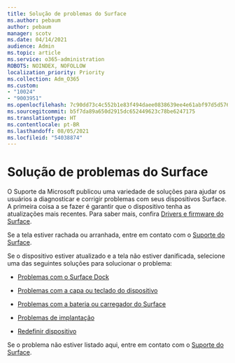 ```yaml
---
title: Solução de problemas do Surface
ms.author: pebaum
author: pebaum
manager: scotv
ms.date: 04/14/2021
audience: Admin
ms.topic: article
ms.service: o365-administration
ROBOTS: NOINDEX, NOFOLLOW
localization_priority: Priority
ms.collection: Adm_O365
ms.custom:
- "10024"
- "9003951"
ms.openlocfilehash: 7c90dd73c4c552b1e83f494daee0838639ee4e61abf97d5d576f88ded9a4c631
ms.sourcegitcommit: b5f7da89a650d2915dc652449623c78be6247175
ms.translationtype: HT
ms.contentlocale: pt-BR
ms.lasthandoff: 08/05/2021
ms.locfileid: "54038874"
---
```

# <a name="troubleshoot-surface"></a>Solução de problemas do Surface

O Suporte da Microsoft publicou uma variedade de soluções para ajudar os usuários a diagnosticar e corrigir problemas com seus dispositivos Surface. A primeira coisa a se fazer é garantir que o dispositivo tenha as atualizações mais recentes. Para saber mais, confira [Drivers e firmware do Surface](https://docs.microsoft.com/surface/support-solutions-surface#surface-drivers-and-firmware).

Se a tela estiver rachada ou arranhada, entre em contato com o [Suporte do Surface](https://docs.microsoft.com/surface/contact-surface-support?tabs=online).

Se o dispositivo estiver atualizado e a tela não estiver danificada, selecione uma das seguintes soluções para solucionar o problema:
 
- [Problemas com o Surface Dock](https://docs.microsoft.com/surface/support-solutions-surface#surface-dock-issues)
 
- [Problemas com a capa ou teclado do dispositivo](https://support.microsoft.com/sbs/surface/troubleshoot-your-surface-type-cover-or-keyboard-5b7ed1a7-bedd-5164-94a7-87f8e95df3fe?)
 
- [Problemas com a bateria ou carregador do Surface](https://docs.microsoft.com/surface/support-solutions-surface#surface-power-or-battery-issues)
 
- [Problemas de implantação](https://docs.microsoft.com/surface/support-solutions-surface#deployment-issues)
 
- [Redefinir dispositivo](https://docs.microsoft.com/surface/support-solutions-surface#reset-device)

Se o problema não estiver listado aqui, entre em contato com o [Suporte do Surface](https://docs.microsoft.com/surface/contact-surface-support?tabs=online).

